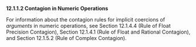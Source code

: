 **12.1.1.2 Contagion in Numeric Operations** 

For information about the contagion rules for implicit coercions of *arguments* in numeric operations, see Section 12.1.4.4 (Rule of Float Precision Contagion), Section 12.1.4.1 (Rule of Float and Rational Contagion), and Section 12.1.5.2 (Rule of Complex Contagion). 

